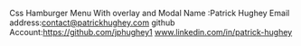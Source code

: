 Css Hamburger Menu With overlay and Modal
Name :Patrick Hughey
Email address:contact@patrickhughey.com
github Account:https://github.com/jphughey1
www.linkedin.com/in/patrick-hughey

